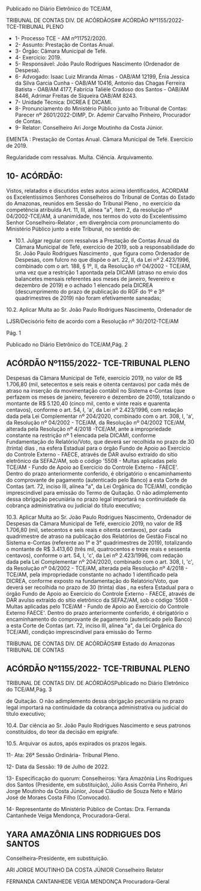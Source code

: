 Publicado  no  Diário  Eletrônico do TCE/AM,

TRIBUNAL DE CONTAS DIV. DE ACÓRDÃOS## ACÓRDÃO Nº1155/2022- TCE-TRIBUNAL PLENO

- 1- Processo TCE - AM nº11752/2020.
- 2- Assunto: Prestação de Contas Anual.
- 3- Órgão: Câmara Municipal de Tefé.
- 4- Exercício: 2019.
- 5- Responsável: João Paulo Rodrigues Nascimento (Ordenador de Despesa).
- 6- Advogado: Isaac Luiz Miranda Almas - OAB/AM 12199, Ênia Jessica da Silva Garcia Cunha  -  OAB/AM  10416,    Antonio  das  Chagas  Ferreira  Batista  -  OAB/AM  4177, Fabrícia Taliéle Cradoso dos Santos - OAB/AM 8446, Adrimar Freitas de Siqueira OAB/AM 8243.
- 7- Unidade Técnica: DICREA E DICAMI.
- 8- Pronunciamento  do  Ministério  Público  junto  ao  Tribunal  de  Contas: Parecer  nº 2601/2022-DIMP, Dr. Ademir Carvalho Pinheiro, Procurador de Contas.
- 9- Relator: Conselheiro Ari Jorge Moutinho da Costa Júnior.

EMENTA : Prestação  de Contas  Anual. Câmara Municipal de Tefé. Exercício de 2019.

Regularidade com ressalvas. Multa. Ciência. Arquivamento.

## 10-  ACÓRDÃO:

Vistos, relatados e discutidos estes autos acima identificados, ACORDAM os Excelentíssimos Senhores Conselheiros do Tribunal de Contas do Estado do Amazonas, reunidos em Sessão do Tribunal Pleno , no exercício da competência atribuída Art. 11, III, alínea "a", item 2, da resolução nº 04/2002-TCE/AM, à unanimidade, nos termos do voto do Excelentíssimo Senhor Conselheiro-Relator , em divergência com pronunciamento do Ministério Público junto a este Tribunal, no sentido de:

- 10.1. Julgar regular com ressalvas a Prestação de Contas Anual da Câmara Municipal de Tefé, exercício de 2019, sob a responsabilidade do Sr. João Paulo Rodrigues Nascimento , que figura como Ordenador de Despesas, com fulcro no que dispõe o art. 22, II, da Lei nº 2.423/1996, combinado com o art. 188, § 1º, II, da Resolução nº 04/2002 - TCE/AM, uma vez que a  restrição  1  apontada  pela  DICAMI  (atraso  no  envio  dos  balancetes mensais referentes aos meses de janeiro, fevereiro e dezembro de 2019) e  o  achado  1  elencado  pela  DICREA  (descumprimento  do  prazo  de publicação  do  RGF  do  1º  e  3º  quadrimestres  de  2019)  não  foram efetivamente saneadas;

10.2. Aplicar Multa ao Sr. João Paulo Rodrigues Nascimento, Ordenador de

LJSR/Decisório feito de acordo com a Resolução nº 30/2012-TCE/AM

Pág. 1

Publicado  no  Diário  Eletrônico do TCE/AM,Pág. 2

## ACÓRDÃO Nº1155/2022- TCE-TRIBUNAL PLENO

Despesas da Câmara Municipal de Tefé, exercício 2019, no valor de R$ 1.706,80 (mil, setecentos e seis reais e oitenta centavos) por cada mês de atraso na inserção da movimentação contábil no Sistema e-Contas (que perfazem os meses de janeiro, fevereiro e dezembro de 2019), totalizando o  montante  de R$ 5.120,40 (cinco  mil,  cento  e  vinte  reais  e  quarenta centavos), conforme o art. 54, I, 'a', da Lei nº 2.423/1996, com redação dada pela Lei Complementar nº 204/2020, combinado com o art. 308, I, 'a',  da  Resolução  nº  04/2002  -  TCE/AM,  da  Resolução  nº  04/2002  TCE/AM, alterada pela Resolução nº 4/2018 -TCE/AM, ante a impropriedade constante na restrição nº 1 elencada pela DICAMI, conforme Fundamentação do Relatório/Voto, que deverá ser recolhida no prazo  de  30  (trinta)  dias ,  na  esfera  Estadual  para  o  órgão  Fundo  de Apoio ao Exercício do Controle Externo - FAECE, através de DAR avulso extraído  do  sítio  eletrônico  da  SEFAZ/AM,  sob  o  código  '5508  -  Multas aplicadas  pelo  TCE/AM  -  Fundo  de  Apoio  ao  Exercício  do  Controle Externo - FAECE'. Dentro do prazo anteriormente conferido, é obrigatório o  encaminhamento  do  comprovante  de  pagamento  (autenticado  pelo Banco)  a  esta  Corte  de  Contas  (art.  72,  inciso  III,  alínea  "a",  da  Lei Orgânica do TCE/AM), condição imprescindível para emissão do Termo de Quitação. O não adimplemento dessa obrigação pecuniária no prazo legal importará na continuidade da cobrança administrativa ou judicial do título executivo;

10.3. Aplicar Multa ao Sr. João Paulo Rodrigues Nascimento, Ordenador de Despesas da Câmara Municipal de Tefé, exercício 2019, no valor de R$ 1.706,80 (mil,  setecentos  e  seis  reais  e  oitenta  centavos),  por  cada quadrimestre de atraso na publicação dos Relatórios de Gestão Fiscal no Sistema e-Contas (referente ao 1° e 3° quadrimestres de 2019), totalizando  o  montante  de R$  3.413,60 (três  mil,  quatrocentos  e  treze reais e sessenta  centavos),  conforme  o  art. 54, I, 'c', da  Lei nº 2.423/1996,  com  redação  dada  pela  Lei  Complementar  nº  204/2020, combinado com o art.  308,  I,  'c',  da  Resolução  nº  04/2002  -  TCE/AM, alterada pela Resolução  nº  4/2018  -  TCE/AM,  pela  impropriedade constante  no  achado  1  identificado  pela  DICREA,  conforme  exposto  na fundamentação do Relatório/Voto, que deverá ser recolhida no prazo de 30  (trinta)  dias ,  na  esfera  Estadual  para  o  órgão  Fundo  de  Apoio  ao Exercício do Controle Externo - FAECE, através de DAR avulso extraído do sítio eletrônico da SEFAZ/AM, sob o código '5508 - Multas aplicadas pelo  TCE/AM  -  Fundo  de  Apoio  ao  Exercício  do  Controle  Externo  FAECE'.  Dentro  do  prazo  anteriormente conferido, é obrigatório o encaminhamento do comprovante de pagamento (autenticado pelo Banco)  a  esta  Corte  de  Contas  (art.  72,  inciso  III,  alínea  "a",  da  Lei Orgânica do TCE/AM), condição imprescindível para emissão do Termo

TRIBUNAL DE CONTAS DIV. DE ACÓRDÃOS## Estado do Amazonas TRIBUNAL DE CONTAS

## ACÓRDÃO Nº1155/2022- TCE-TRIBUNAL PLENO

TRIBUNAL DE CONTAS DIV. DE ACÓRDÃOSPublicado  no  Diário  Eletrônico do TCE/AM,Pág. 3

de Quitação. O não adimplemento dessa obrigação pecuniária no prazo legal importará na continuidade da cobrança administrativa ou judicial do título executivo;

10.4. Dar ciência ao Sr. João Paulo Rodrigues Nascimento e seus patronos constituídos, do teor da decisão em epígrafe.

10.5. Arquivar os autos, após expirados os prazos legais.

11-  Ata: 26ª Sessão Ordinária- Tribunal Pleno.

12-  Data da Sessão: 19 de Julho de 2022.

13-  Especificação  do  quorum: Conselheiros:  Yara  Amazônia  Lins  Rodrigues  dos Santos (Presidente, em substituição), Júlio Assis Corrêa Pinheiro, Ari Jorge Moutinho da Costa Júnior, Josué Cláudio de Souza Neto e Mário José de Moraes Costa Filho (Convocado).

14-  Representante do Ministério Público de Contas: Dra. Fernanda Cantanhede Veiga Mendonça, Procuradora-Geral.

## YARA AMAZÔNIA LINS RODRIGUES DOS SANTOS

Conselheira-Presidente, em substituição.

ARI JORGE MOUTINHO DA COSTA JÚNIOR Conselheiro Relator

FERNANDA CANTANHEDE VEIGA MENDONÇA Procuradora-Geral